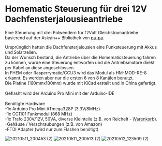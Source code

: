 # Homematic Steuerung für drei 12V Dachfensterjalousieantriebe
 
 Eine Steuerung mit drei Polwendern für 12Volt Gleichstromantriebe basierend auf der Asksin++ Bibliothek von <a href="https://github.com/pa-pa/AskSinPP">pa-pa</a>.
 
 Ursprünglich hatten die Dachfensterjalousien eine Funksteuerung mit Akkus und Solarzellen.<br>
 Da der Wunsch bestand, die Antriebe über die Homematicsteuerung fahren zu können, wurde eine Steuerung entworfen und die Antriebsmotore direkt per Kabel an diese angeschlossen.<br>
 In FHEM oder Rasperrymatic/CCU3 wird das Modul als HM-MOD-RE-8 erkannt. Es werden aber nur die ersten 6 von 8 Kanälen benutzt.<br>
 Die Platine (160mmx100mm) wurde mit KiCad erstellt und in China gefertigt.<br>
 <br>
 Geflasht wird der Arduino Pro Mini mit der Arduino-IDE<br>
 <br>
 Benötigte Hardware<br>
-1x Arduino Pro Mini ATmega328P (3.3V/8MHz)<br>
-1x CC1101 Funkmodul (868 MHz)<br>
-1x Trafo 230V/12V, 50VA, diverse Kleinteile (z.B. von Reichelt -  <a href="https://www.reichelt.de/my/1860438">Warenkorb</a>).<br>
-Gehäuse / Verschraubungen (z.B. von Amazon)<br>
-FTDI Adapter (wird nur zum Flashen benötigt)<br>

![20210511_200453 (2)](https://user-images.githubusercontent.com/54813823/121245362-3be33280-c8a0-11eb-8381-da3ecbc8c681.jpg)
![20210511_200513 (2)](https://user-images.githubusercontent.com/54813823/121245381-41d91380-c8a0-11eb-9043-20dd7400ecaf.jpg)
![20210512_123509 (2)](https://user-images.githubusercontent.com/54813823/121245059-e149d680-c89f-11eb-8447-cdb9724a8054.jpg)
